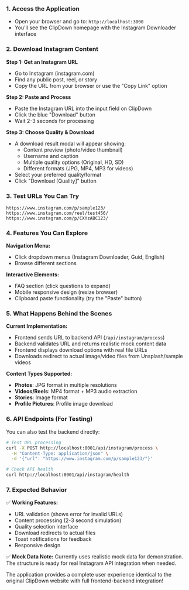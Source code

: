 

### 1. **Access the Application**
- Open your browser and go to: `http://localhost:3000`
- You'll see the ClipDown homepage with the Instagram Downloader interface

### 2. **Download Instagram Content**

**Step 1: Get an Instagram URL**
- Go to Instagram (instagram.com) 
- Find any public post, reel, or story
- Copy the URL from your browser or use the "Copy Link" option

**Step 2: Paste and Process**
- Paste the Instagram URL into the input field on ClipDown
- Click the blue "Download" button
- Wait 2-3 seconds for processing

**Step 3: Choose Quality & Download**
- A download result modal will appear showing:
  - Content preview (photo/video thumbnail)
  - Username and caption
  - Multiple quality options (Original, HD, SD)
  - Different formats (JPG, MP4, MP3 for videos)
- Select your preferred quality/format
- Click "Download [Quality]" button

### 3. **Test URLs You Can Try**
```
https://www.instagram.com/p/sample123/
https://www.instagram.com/reel/test456/
https://www.instagram.com/p/CXYzABC123/
```

### 4. **Features You Can Explore**

**Navigation Menu:**
- Click dropdown menus (Instagram Downloader, Guid, English)
- Browse different sections

**Interactive Elements:**
- FAQ section (click questions to expand)
- Mobile responsive design (resize browser)
- Clipboard paste functionality (try the "Paste" button)

### 5. **What Happens Behind the Scenes**

**Current Implementation:**
- Frontend sends URL to backend API (`/api/instagram/process`)
- Backend validates URL and returns realistic mock content data
- Frontend displays download options with real file URLs
- Downloads redirect to actual image/video files from Unsplash/sample videos

**Content Types Supported:**
- **Photos**: JPG format in multiple resolutions
- **Videos/Reels**: MP4 format + MP3 audio extraction
- **Stories**: Image format
- **Profile Pictures**: Profile image download

### 6. **API Endpoints (For Testing)**

You can also test the backend directly:
```bash
# Test URL processing
curl -X POST http://localhost:8001/api/instagram/process \
  -H "Content-Type: application/json" \
  -d '{"url": "https://www.instagram.com/p/sample123/"}'

# Check API health
curl http://localhost:8001/api/instagram/health
```

### 7. **Expected Behavior**

✅ **Working Features:**
- URL validation (shows error for invalid URLs)
- Content processing (2-3 second simulation)
- Quality selection interface
- Download redirects to actual files
- Toast notifications for feedback
- Responsive design

✅ **Mock Data Note:**
Currently uses realistic mock data for demonstration. The structure is ready for real Instagram API integration when needed.

The application provides a complete user experience identical to the original ClipDown website with full frontend-backend integration!
